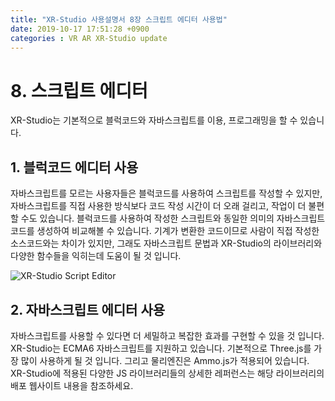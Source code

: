 ```yaml
---
title: "XR-Studio 사용설명서 8장 스크립트 에디터 사용법"
date: 2019-10-17 17:51:28 +0900
categories : VR AR XR-Studio update
---
```


# 8. 스크립트 에디터
XR-Studio는 기본적으로 블럭코드와 자바스크립트를 이용, 프로그래밍을 할 수 있습니다.

## 1. 블럭코드 에디터 사용
자바스크립트를 모르는 사용자들은 블럭코드를 사용하여 스크립트를 작성할 수 있지만, 자바스크립트를 직접 사용한 방식보다 코드 작성 시간이 더 오래 걸리고, 작업이 더 불편할 수도 있습니다.
블럭코드를 사용하여 작성한 스크립트와 동일한 의미의 자바스크립트 코드를 생성하여 비교해볼 수 있습니다.
기계가 변환한 코드이므로 사람이 직접 작성한 소스코드와는 차이가 있지만, 그래도 자바스크립트 문법과 XR-Studio의 라이브러리와 다양한 함수들을 익히는데 도움이 될 것 입니다.


![XR-Studio Script Editor](https://xr-studio.github.io/resources/2019-10-17/xr-studio-script.png)

## 2. 자바스크립트 에디터 사용
자바스크립트를 사용할 수 있다면 더 세밀하고 복잡한 효과를 구현할 수 있을 것 입니다. 
XR-Studio는 ECMA6 자바스크립트를 지원하고 있습니다.
기본적으로 Three.js를 가장 많이 사용하게 될 것 입니다. 그리고 물리엔진은 Ammo.js가 적용되어 있습니다.
XR-Studio에 적용된 다양한 JS 라이브러리들의 상세한 레퍼런스는 해당 라이브러리의 배포 웹사이트 내용을 참조하세요.
